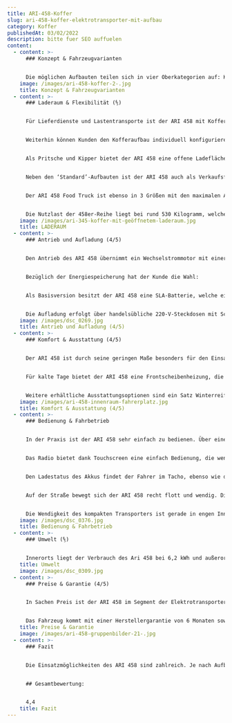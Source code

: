 ```yaml
---
title: ARI-458-Koffer
slug: ari-458-koffer-elektrotransporter-mit-aufbau
category: Koffer
publishedAt: 03/02/2022
description: bitte fuer SEO auffuelen
content:
  - content: >-
      ### Konzept & Fahrzeugvarianten


      Die möglichen Aufbauten teilen sich in vier Oberkategorien auf: Koffer, Pritsche, Kipper sowie Individualaufbauten. Zu Individualaufbauten zählen beispielsweise Kühl- oder Tiefkühlkoffer, Laubgitteraufbau, Food Truck, Verkaufsfahrzeug und Alkoven-Aufbau. Der ARI 458 ist vor allem für kurze Wege und innerstädtischen Verkehr konzipiert. Mit einem zusätzlichen Reichweiten-Paket eignet er sich aber auch durchaus für große Strecken.
    image: /images/ari-458-koffer-2-.jpg
    title: Konzept & Fahrzeugvarianten
  - content: >-
      ### Laderaum & Flexibilität (⅘)


      Für Lieferdienste und Lastentransporte ist der ARI 458 mit Kofferaufbau sehr gut geeignet. Kunden haben hier die Wahl zwischen den drei Größen, welche ein Ladevolumen von 1,45 m3 (Basisversion), 2,05 m3 („L“) sowie 2,77 m3 bei der „XL“-Version besitzen. Bei der Höhe variieren die Koffer-Aufbauten zwischen 95, 110 und 130 cm. Die Ladekantenhöhe des ARI 458 ist mit 68 cm angenehm niedrig.


      Weiterhin können Kunden den Kofferaufbau individuell konfigurieren. So kann der Koffer beispielsweise mit zwei Flügeltüren am Heck oder einer „Rolltor“-Variante geordert werden. Für das mehrseitige Beladen der Box sind Seitentüren verfügbar, welche gerade im Falle von kleinteiliger Ladung von Vorteil sind.


      Als Pritsche und Kipper bietet der ARI 458 eine offene Ladefläche, welche in drei Größen von 1,53 m², 1,86 m²  bis 2,05 m² verfügbar ist. Die Höhe der Bordwände beträgt hier 25 cm.  Das Kippen der Ladefläche erfolgt beim ARI 458 Kipper entweder elektrisch-hydraulisch per Fernbedienung oder mechanisch-hydraulisch per Pumpe. Für die Sicherung der Ladung sind zudem Verzurr-Ösen sowie eine stabile Plane für das Pritschen-Modell verfügbar. Ebenso lässt sich die Ladefläche durch einen drei- oder vierteiligen Laubgitter-Aufbau ergänzen.


      Neben den ‘Standard’-Aufbauten ist der ARI 458 auch als Verkaufsfahrzeug oder Food Truck verfügbar. Das Verkaufsfahrzeug mit 3 Flügeltüren ist in den Größen 1,99 m3, 2,42 m3   und 2,77 m3 erhältlich.


      Der ARI 458 Food Truck ist ebenso in 3 Größen mit den maximalen Aufbau-Maßen von 1640×1300×1250 (LxBxH) bestellbar. Neben einer großzügigen Arbeitsfläche und weiteren ausziehbaren Arbeitsplatten bietet dieser eine Menge Stauraum im unteren Teil des Aufbaus.


      Die Nutzlast der 458er-Reihe liegt bei rund 530 Kilogramm, welche durch verschiedene Aufbauten leicht variieren kann. So sind selbst mit einem Fahrer von 80 Kilogramm noch Beladungen von circa 450 Kilogramm möglich.
    image: /images/ari-345-koffer-mit-geöffnetem-laderaum.jpg
    title: LADERAUM
  - content: >-
      ### Antrieb und Aufladung (4/5)


      Den Antrieb des ARI 458 übernimmt ein Wechselstrommotor mit einer Kraft von 7,5 kW, welcher den Elektrotransporter auf eine Höchstgeschwindigkeit von 78 Km/h beschleunigt. Die Kraft wird auf die Hinterachse übertragen, auf welcher bei Beladung auch das meiste Gewicht liegt. Damit soll auch unter Vollladung eine gute Straßenlage garantiert werden.


      Bezüglich der Energiespeicherung hat der Kunde die Wahl:


      Als Basisversion besitzt der ARI 458 eine SLA-Batterie, welche eine Reichweite von rund 120 Kilometern besitzt. Gegen Aufpreis wird das Fahrzeug mit einem Lithium-Ionen-Akku geliefert, wodurch die Laufleistung einer Aufladung auf circa 150 Kilometer steigt. Optional kann ein zweites Akkupaket geordert werden, wodurch eine Reichweite bis 200 Kilometer möglich ist. Wie bei allen Elektrofahrzeugen ist diese natürlich auch von den Umweltbedingungen und dem Gebrauch von elektrischen Geräten wie Radio oder Klimaanlage abhängig. Positiv auf die Reichweite wirkt sich ein optional verfügbares Solarmodul auf dem Dach aus, welches die Fahrstrecke nochmals um rund 30 Kilometer erweitern kann.


      Die Aufladung erfolgt über handelsübliche 220-V-Steckdosen mit Schuko-Stecker. ARI Motors liefert optional außerdem einen Typ-2-Adapter für die Aufladung an öffentlichen Ladesäulen mit. Die Aufladung mit 220 Volt dauert bei vollkommener Entladung rund 6 Stunden, während ein voller Akku per Schnellladung in 4 Stunden erreicht werden kann. Der ARI 458 nutzt auch die Selbstaufladung in Form von Rekuperation, die allerdings hier nicht direkt mit der Bremsanlage verbunden ist.
    image: /images/dsc_0269.jpg
    title: Antrieb und Aufladung (4/5)
  - content: >-
      ### Komfort & Ausstattung (4/5)


      Der ARI 458 ist durch seine geringen Maße besonders für den Einsatz im engen Stadtverkehr sowie verwinkelten Parkanlagen und Werksgeländen geeignet. Er bietet ein üppiges Ladevolumen bei hoher Wendigkeit, ohne viel Platz zu beanspruchen. Bei eingelegtem Rückwärtsgang erklingt ein Warnton und die Sicht nach hinten wird durch eine Rückfahrkamera erleichtert, was besonders mit Kofferaufbau sehr nützlich ist.


      Für kalte Tage bietet der ARI 458 eine Frontscheibenheizung, die gleichzeitig den Innenraum heizt. So können Mitarbeiter auch bei frostigen Temperaturen schnell für gute Sicht und ein persönliches Wohlgefühl sorgen. Gegen Aufpreis ist eine Klimaanlage erhältlich, welche gerade im Hochsommer eine angenehme Kühlung verschafft. Serienmäßig ist ein Radio verbaut, welches via Touchscreen einfach bedienbar ist und mit einer Freisprechmöglichkeit, USB-Anschluss und Bluetooth-Funktion nützliche Helfer für den Arbeitsalltag bietet. Der Fahrer kann auch das eigene Smartphone mit dem Entertainment-System verbinden und damit auf Navigationsprogramme zugreifen.


      Weitere erhältliche Ausstattungsoptionen sind ein Satz Winterreifen und eine orangefarbene Rundumleuchte. Auch eine orangefarbene Folierung mit rot-weißer Bestreifung für den Baustellenbereich ist verfügbar. Für sperrige Güter, wie etwa Leitern, sind ein Dachgepäckträger sowie eine Leiterklappe im hinteren Bereich des Kofferdach praktisch. Eine Anhängerkupplung ist ebenso erhältlich, allerdings darf der ARI 458 bisher nur auf Werks- und Privatgelände mit Anhänger gefahren werden.
    image: /images/ari-458-innenraum-fahrerplatz.jpg
    title: Komfort & Ausstattung (4/5)
  - content: >-
      ### Bedienung & Fahrbetrieb


      In der Praxis ist der ARI 458 sehr einfach zu bedienen. Über eine Funkfernbedienung im Schlüssel kann das Fahrzeug geöffnet und verschlossen werden, was speziell Lieferdiensten die Verriegelung mit vollen Händen ermöglicht. Der Innenraum des Elektrotransporters ist sehr übersichtlich und intuitiv bedienbar. So sind die wichtigsten Funktionen über eine Bedieneinheit in der Mitte des Armaturenbretts steuerbar. Einzig die Bedienung der elektrisch verstellbaren Außenspiegel befindet sich links vom Lenkrad neben der Tür.


      Das Radio bietet dank Touchscreen eine einfach Bedienung, die wenig Zeit und Aufmerksamkeit erfordert. So kann der Fahrer unkompliziert zwischen verschiedenen Radiosendern wählen oder im Falle einer eingelegten Navigationskarte neue Routen berechnen. Dank der Verbindungsmöglichkeit mit dem eigenen Telefon über USB oder Bluetooth ist das Telefonieren über Freisprechanlage genauso möglich wie das Abspielen von eigener Musik oder das Nutzen einer Navigations-App über den Touchscreen.


      Den Ladestatus des Akkus findet der Fahrer im Tacho, ebenso wie die Information über den eingelegten Fahrmodus. Dieser ist über einen Fahrstufenschalter in der Mitte des Armaturenbretts wählbar. Neben den normalen Fahrmodi („R“, „N“ und „D“) ist auch ein ECO-Modus wählbar, bei dem Energie durch sanftes Beschleunigen sowie eine begrenzte Höchstgeschwindigkeit von 50 Km/h gespart wird. Dadurch kann die Reichweite erhöht werden.


      Auf der Straße bewegt sich der ARI 458 recht flott und wendig. Die Beschleunigung setzt direkt ein und bringt das Fahrzeug schnell auf Geschwindigkeit. Auch außerhalb der Stadt ist der Elektrotransporter kein Verkehrshindernis, sondern kommt ohne Probleme auf die Höchstgeschwindigkeit von knapp 80 km/h. Der ARI 458 liegt gut auf der Straße und hat dank des niedrigen Schwerpunkts und Heckantrieb auch mit Ladung keinerlei Probleme in Kurven. Anfangs irritiert es etwas, dass sich der Blinker nicht von selbst zurücksetzt. Allerdings gewöhnt man sich schnell daran, dies nach dem Abbiegevorgang selbst von Hand zu erledigen.


      Die Wendigkeit des kompakten Transporters ist gerade in engen Innenstädten sowie Werkshallen von Vorteil. Für einfacheres Rangieren bei niedrigen Geschwindigkeiten bietet sich die optional verfügbare Servolenkung an. Positiv fällt auch das Glasdach auf, welches ein besseres Raumgefühl erzeugt und gerade an sonnigen Tagen einen angenehmen Effekt hat. Natürlich kann man bei heftiger Sonneneinstrahlung dies auch durch ein Rollo abdecken.
    image: /images/dsc_0376.jpg
    title: Bedienung & Fahrbetrieb
  - content: >-
      ### Umwelt (⅘)


      Innerorts liegt der Verbrauch des Ari 458 bei 6,2 kWh und außerorts bei 8,0 kWh. Das Fahrzeug kommt dadurch auf einen niedrigen kombinierten Verbrauch von 7,1 kWh. Bei angenommenen 30 Cent pro Kilowattstunde kosten 100 km Fahrstrecke 2,13 €.
    title: Umwelt
    image: /images/dsc_0309.jpg
  - content: >-
      ### Preise & Garantie (4/5)


      In Sachen Preis ist der ARI 458 im Segment der Elektrotransporter wohl ungeschlagen. So liegt der Grundpreis der Pritschen-Version bei 13.700 Euro. Selbst mit dem „XL“-Koffer kostet das Fahrzeug mit 17.290 Euro weitaus weniger als vergleichbare Fahrzeuge der Konkurrenz. Die für Baustellen und Handwerker geeignete Kipper-Variante beginnt ab 16.400 Euro. Die Preise für das Verkaufsfahrzeug und den Food Truck starten bei 17.150 und 19.430 Euro. Der Kühlkoffer-Aufbau ist ab 19.900 Euro auf dem Markt verfügbar.


      Das Fahrzeug kommt mit einer Herstellergarantie von 6 Monaten sowie einer Gewährleistung über eine Zeit von 2 Jahren. Auf die Lithium-Batterie haben Kunden einen Garantieanspruch von 4 Jahren bzw. 60.000 Kilometer.
    title: Preise & Garantie
    image: /images/ari-458-gruppenbilder-21-.jpg
  - content: >-
      ### Fazit


      Die Einsatzmöglichkeiten des ARI 458 sind zahlreich. Je nach Aufbau ist er speziell für Liefer- und Transportbetriebe (Kofferaufbau) und Handwerks- und Baubetriebe (Pritsche und Kipper) interessant. Bei den Individualaufbauten gibt es zudem für Garten- und Landschaftsbaubetriebe praktische Varianten. Neben der Vielseitigkeit liegen die Vorteile des ARI 458 in der guten Raumnutzung, der intuitiven Bedienung sowie den niedrigen Preisen ab 13.700 Euro. Natürlich erhält der Kunde dafür kein Luxusfahrzeug, sondern einen effizienten Elektrotransporter mit sehr guter Raumnutzung und individuell anpassbaren Ausstattungs- und Funktionsmöglichkeiten.


      ## Gesamtbewertung:


      4,4
    title: Fazit
---
```

